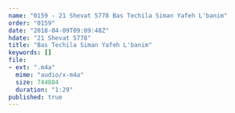 ```yaml
---
name: "0159 - 21 Shevat 5778 Bas Techila Siman Yafeh L'banim"
order: "0159"
date: "2018-04-09T09:09:48Z"
hdate: "21 Shevat 5778"
title: "Bas Techila Siman Yafeh L'banim"
keywords: []
file:
- ext: ".m4a"
  mime: "audio/x-m4a"
  size: 744884
  duration: "1:29"
published: true
---
```


